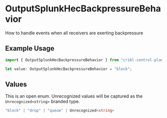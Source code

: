 # OutputSplunkHecBackpressureBehavior

How to handle events when all receivers are exerting backpressure

## Example Usage

```typescript
import { OutputSplunkHecBackpressureBehavior } from "cribl-control-plane/models";

let value: OutputSplunkHecBackpressureBehavior = "block";
```

## Values

This is an open enum. Unrecognized values will be captured as the `Unrecognized<string>` branded type.

```typescript
"block" | "drop" | "queue" | Unrecognized<string>
```